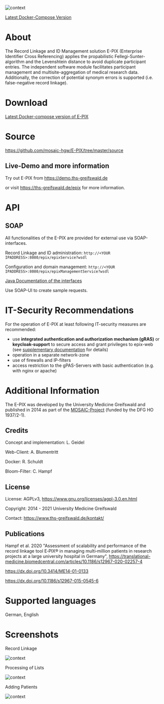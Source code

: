 
![context](https://user-images.githubusercontent.com/12081369/49164561-a4481500-f32f-11e8-9f0d-fa7a730f4b9d.png)

[Latest Docker-Compose Version](https://www.ths-greifswald.de/e-pix/#_download "")

# About #
The Record Linkage and ID Management solution E-PIX (Enterprise Identifier Cross Referencing) applies the propabilistic Fellegi-Sunter-algorithm and the Levenshtein distance to avoid duplicate participant entries. The independent software module facilitates participant management and multisite-aggregation of medical research data. Additionally, the correction of potential synonym errors is supported (i.e. false-negative record linkage).

# Download #

[Latest Docker-compose version of E-PIX](https://www.ths-greifswald.de/e-pix/#_download "")

# Source #

https://github.com/mosaic-hgw/E-PIX/tree/master/source

## Live-Demo and more information ##

Try out E-PIX from https://demo.ths-greifswald.de 

or visit https://ths-greifswald.de/epix for more information.

# API

## SOAP
All functionalities of the E-PIX are provided for external use via SOAP-interfaces. 

Record Linkage and ID administration: ``http://<YOUR IPADDRESS>:8080/epix/epixService?wsdl``

Configuration and domain management: ``http://<YOUR IPADDRESS>:8080/epix/epixManagementService?wsdl``

[Java Documentation of the interfaces](https://www.ths-greifswald.de/spezifikationen/soap/epix)

Use SOAP-UI to create sample requests.

# IT-Security Recommendations #

For the operation of E-PIX at least following IT-security measures are recommended:
* use **integrated authentication and authorization mechanism (gRAS)** or **keycloak-support** to secure access and grant privileges to epix-web (see [supplementary documentation](https://www.ths-greifswald.de/ttp-tools/keycloak) for details)
* operation in a separate network-zone
* use of firewalls and IP-filters
* access restriction to the gPAS-Servers with basic authentication (e.g. with nginx or apache)

# Additional Information #

The E-PIX was developed by the University Medicine Greifswald  and published in 2014 as part of the [MOSAIC-Project](https://ths-greifswald.de/mosaic "")  (funded by the DFG HO 1937/2-1).

## Credits ##
Concept and implementation: L. Geidel

Web-Client: A. Blumentritt

Docker: R. Schuldt

Bloom-Filter: C. Hampf

## License ##
License: AGPLv3, https://www.gnu.org/licenses/agpl-3.0.en.html

Copyright: 2014 - 2021 University Medicine Greifswald

Contact: https://www.ths-greifswald.de/kontakt/

## Publications ##

Hampf et al. 2020 "Assessment of scalability and performance of the record linkage tool E‑PIX® in managing multi‑million patients in research projects at a large university hospital in Germany", https://translational-medicine.biomedcentral.com/articles/10.1186/s12967-020-02257-4

https://dx.doi.org/10.3414/ME14-01-0133

https://dx.doi.org/10.1186/s12967-015-0545-6

# Supported languages #
German, English

# Screenshots #

Record Linkage

![context](https://www.ths-greifswald.de/wp-content/uploads/2019/07/E-PIX-Screenshot-Dublettenaufl%C3%B6sung-600x298.png)

Processing of Lists

![context](https://www.ths-greifswald.de/wp-content/uploads/2019/01/E-PIX-Screenshot-Listenverarbeitung.png)

Adding Patients

![context](https://www.ths-greifswald.de/wp-content/uploads/2019/01/E-PIX-Screenshot-Personen-erfassen.png)
